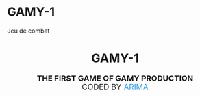 # GAMY-1
Jeu de combat 


<h1 style="text-align: center;">GAMY-1</h1>
<p style="text-align: center; font-size: 18px;">
    <strong>THE FIRST GAME OF GAMY PRODUCTION</strong><br>
    CODED BY <span style="color: #3498db;">ARIMA</span>
</p>
